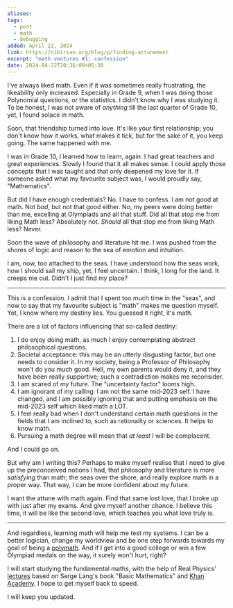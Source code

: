 ```yaml
---
aliases: 
tags:
  - post
  - math
  - debugging
added: April 22, 2024
link: https://nibirsan.org/blog/p/finding-attunement
excerpt: "math ventures #1; confession"
date: 2024-04-22T20:36:09+05:30
---
```

I've always liked math. Even if it was sometimes really frustrating, the likeability only increased. Especially in Grade 9, when I was doing those Polynomial questions, or the statistics. I didn't know why I was studying it. To be honest, I was not aware of *anything* till the last quarter of Grade 10, yet, I found solace in math.

Soon, that friendship turned into love. It's like your first relationship; you don't know how it works, what makes it tick, but for the sake of it, you keep going. The same happened with me. 

I was in Grade 10, I learned how to learn, again. I had great teachers and great experiences. Slowly I found that it all makes sense. I could apply those concepts that I was taught and that only deepened my love for it. If someone asked what my favourite subject was, I would proudly say, "Mathematics".

But did I have enough credentials? No. I have to confess. I am not good at math. Not *bad*, but not that good either. No, my peers were doing better than me, excelling at Olympiads and all that stuff. Did all that stop me from liking Math less? Absolutely not. *Should* all that stop me from liking Math less? Never.

Soon the wave of philosophy and literature hit me. I was pushed from the shores of logic and reason to the sea of emotion and intuition. 

I am, now, too attached to the seas. I have understood how the seas work, how I should sail my ship, yet, I feel uncertain. I think, I long for the land. It creeps me out. Didn't I just find my place?

---
This is a confession.
I admit that I spent too much time in the "seas", and now to say that my favourite subject is "math" makes me question myself. Yet, I know where my destiny lies. You guessed it right, it's math.

There are a lot of factors influencing that so-called destiny:
1. I do enjoy doing math, as much I enjoy contemplating abstract philosophical questions.
2. Societal acceptance: this may be an utterly disgusting factor, but one needs to consider it. In *my* society, being a Professor of Philosophy won't do you much good. Hell, my own parents would deny it, and they have been really supportive; such a contradiction makes me reconsider.
3. I am scared of my future. The "uncertainty factor" looms high. 
4. I am ignorant of my calling: I am not the same mid-2023 self. I have changed, and I am possibly ignoring that and putting emphasis on the mid-2023 self which liked math a LOT.
5. I feel really bad when I don't understand certain math questions in the fields that I am inclined to, such as rationality or sciences. It helps to know math.
6. Pursuing a math degree will mean that *at least* I will be complacent.

 And I could go on. 

But why am I writing this? Perhaps to make myself realise that I need to give up the preconceived notions I had, that philosophy and literature is more *satisfying* than math; the seas over the shore, and really explore math in a proper way. That way, I can be more confident about my future.

I want the attune with math again. Find that same lost love, that I broke up with just after my exams. And give myself another chance. I believe this time, it will be like the second love, which teaches you what love truly is.

---
And regardless, learning math will help me test my systems. I can be a better logician, change my worldview and be one step forwards towards my goal of being a [polymath](https://nibirsan.org/blog/p/another-renaissance). And if I get into a good college or win a few Olympiad medals on the way, it surely won't hurt, right?

I will start studying the fundamental maths, with the help of Real Physics' [lectures](https://youtube.com/playlist?list=PLMcpDl1Pr-viA25VUkHNmcUkWx9usPgyb&si=W4iXHhkpfITEBTtL) based on Serge Lang's book "Basic Mathematics" and [Khan Academy](https://www.khanacademy.org). I hope to get myself back to speed.

I will keep you updated.